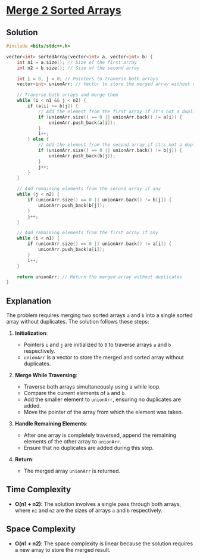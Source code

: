 
# [Merge 2 Sorted Arrays](https://www.naukri.com/code360/problems/sorted-array_6613259?utm_source=youtube&utm_medium=affiliate&utm_campaign=striver_Arrayproblems&leftPanelTabValue=PROBLEM)

## Solution

```cpp
#include <bits/stdc++.h> 

vector<int> sortedArray(vector<int> a, vector<int> b) {
    int n1 = a.size(); // Size of the first array
    int n2 = b.size(); // Size of the second array

    int i = 0, j = 0; // Pointers to traverse both arrays
    vector<int> unionArr; // Vector to store the merged array without duplicates

    // Traverse both arrays and merge them
    while (i < n1 && j < n2) {
        if (a[i] <= b[j]) {
            // Add the element from the first array if it's not a duplicate
            if (unionArr.size() == 0 || unionArr.back() != a[i]) {
                unionArr.push_back(a[i]);
            }
            i++;
        } else {
            // Add the element from the second array if it's not a duplicate
            if (unionArr.size() == 0 || unionArr.back() != b[j]) {
                unionArr.push_back(b[j]);
            }
            j++;
        }
    }

    // Add remaining elements from the second array if any
    while (j < n2) {
        if (unionArr.size() == 0 || unionArr.back() != b[j]) {
            unionArr.push_back(b[j]);
        }
        j++;
    }

    // Add remaining elements from the first array if any
    while (i < n1) {
        if (unionArr.size() == 0 || unionArr.back() != a[i]) {
            unionArr.push_back(a[i]);
        }
        i++;
    }

    return unionArr; // Return the merged array without duplicates
}
```

## Explanation

The problem requires merging two sorted arrays `a` and `b` into a single sorted array without duplicates. The solution follows these steps:

1. **Initialization**:
   - Pointers `i` and `j` are initialized to `0` to traverse arrays `a` and `b` respectively.
   - `unionArr` is a vector to store the merged and sorted array without duplicates.

2. **Merge While Traversing**:
   - Traverse both arrays simultaneously using a while loop.
   - Compare the current elements of `a` and `b`.
   - Add the smaller element to `unionArr`, ensuring no duplicates are added.
   - Move the pointer of the array from which the element was taken.

3. **Handle Remaining Elements**:
   - After one array is completely traversed, append the remaining elements of the other array to `unionArr`.
   - Ensure that no duplicates are added during this step.

4. **Return**:
   - The merged array `unionArr` is returned.

## Time Complexity

- **O(n1 + n2)**: The solution involves a single pass through both arrays, where `n1` and `n2` are the sizes of arrays `a` and `b` respectively.

## Space Complexity

- **O(n1 + n2)**: The space complexity is linear because the solution requires a new array to store the merged result.
